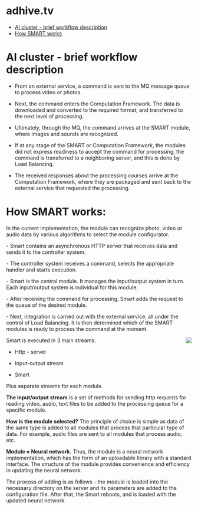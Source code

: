 # adhive.tv

<ul>
 <li><a href="#AI cluster - brief workflow description">AI cluster - brief workflow description</a>
 <li><a href="#How SMART works">How SMART works</a>
</ul>

# <a name="AI cluster - brief workflow description"></a><h1>AI cluster - brief workflow description</h1>

<ul>
<li><p>From an external service, a command is sent to the MQ message queue to process video or photos.</p>
<li><p>Next, the command enters the Computation Framework. The data is downloaded and converted to the required format, and transferred to the next level of processing.</p>
<li><p>Ultimately, through the MQ, the command arrives at the SMART module, where images and sounds are recognized.</p>
<li><p>If at any stage of the SMART or Computation Framework, the modules did not express readiness to accept the command for processing, the command is transferred to a neighboring server, and this is done by Load Balancing.</p>
<li><p>The received responses about the processing courses arrive at the Computation Framework, where they are packaged and sent back to the external service that requested the processing.</p>
</ul>

<a name="How SMART works"></a><h1>How SMART works:</h1>

<p>In the current implementation, the module can recognize photo, video or audio data by various algorithms to select the module configurator.</p>

<p>- Smart contains an asynchronous HTTP server that receives data and sends it to the controller system.</p>
<p>- The controller system receives a command, selects the appropriate handler and starts execution.</p>
<p>- Smart is the central module. It manages the input/output system in turn. Each input/output system is individual for this module.</p>
<p>- After receiving the command for processing, Smart adds the request to the queue of the desired module.</p>
<p>- Next, integration is carried out with the external service, all under the control of Load Balancing. It is then determined which of the SMART modules is ready to process the command at the moment.</p>

<img align="right" src="https://github.com/adhivetv/adhive.tv/blob/master/image/smart1.png"/>

<p>Smart is executed in 3 main streams:</p>
<ul>
<li><p>Http - server</p>
<li><p>Input-output stream</p>
<li><p>Smart</p>
</ul>
<p>Plus separate streams for each module.</p>
<p><b>The input/output stream</b> is a set of methods for sending http requests for reading video, audio, text files to be added to the processing queue for a specific module.<p>

<p><b>How is the module selected?</b> The principle of choice is simple as data of the same type is added to all modules that process that particular type of data. For example, audio files are sent to all modules that process audio, etc.</p>

<p><b>Module = Neural network.</b> Thus, the module is a neural network implementation, which has the form of an uploadable library with a standard interface. The structure of the module provides convenience and efficiency in updating the neural network.</p>

<p>The process of adding is as follows - the module is loaded into the necessary directory on the server and its parameters are added to the configuration file. After that, the Smart reboots, and is loaded with the updated neural network.</p>
